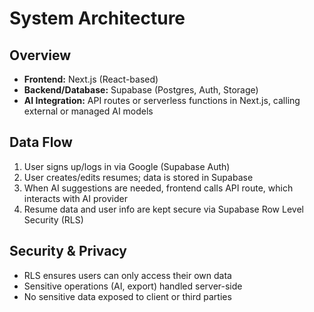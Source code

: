 # System Architecture

## Overview
- **Frontend:** Next.js (React-based)
- **Backend/Database:** Supabase (Postgres, Auth, Storage)
- **AI Integration:** API routes or serverless functions in Next.js, calling external or managed AI models

## Data Flow
1. User signs up/logs in via Google (Supabase Auth)
2. User creates/edits resumes; data is stored in Supabase
3. When AI suggestions are needed, frontend calls API route, which interacts with AI provider
4. Resume data and user info are kept secure via Supabase Row Level Security (RLS)

## Security & Privacy
- RLS ensures users can only access their own data
- Sensitive operations (AI, export) handled server-side
- No sensitive data exposed to client or third parties
